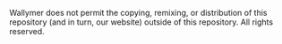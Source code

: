 Wallymer does not permit the copying, remixing, or distribution of this repository (and in turn, our website) outside of this repository. All rights reserved.
